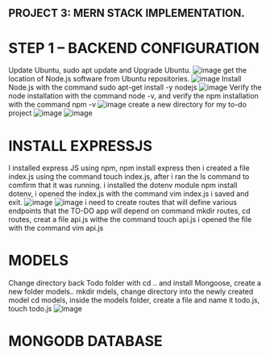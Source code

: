 ## PROJECT 3: MERN STACK IMPLEMENTATION.
# STEP 1 – BACKEND CONFIGURATION
Update Ubuntu, sudo apt update and Upgrade Ubuntu.
![image](https://user-images.githubusercontent.com/103155174/166394823-037e08de-844b-4e87-b069-d419d86eab18.png)
get the location of Node.js software from Ubuntu repositories.
![image](https://user-images.githubusercontent.com/103155174/166395023-763d575b-0a8f-4682-a4a9-fa3c6fafd74b.png)
Install Node.js with the command sudo apt-get install -y nodejs
![image](https://user-images.githubusercontent.com/103155174/166395194-c676df60-e72e-4349-ada7-0b4354640138.png)
Verify the node installation with the command node -v, and verify the npm installation with the command npm -v
![image](https://user-images.githubusercontent.com/103155174/166395331-c271b0d4-63a2-49cf-985c-b446e3abd905.png)
create a new directory for my to-do project
![image](https://user-images.githubusercontent.com/103155174/166395811-94fec75e-f0cb-4b16-80ff-5535fdac3fe6.png)
![image](https://user-images.githubusercontent.com/103155174/166396147-3310d017-3654-4c6c-8ff9-6ef047da68b6.png)
# INSTALL EXPRESSJS
I installed express JS using npm, npm install express
then i created a file index.js using the command touch index.js, after i ran the ls command to comfirm that it was running.
i installed the dotenv module npm install dotenv,
i opened the index.js with the command vim index.js
i saved and exit.
![image](https://user-images.githubusercontent.com/103155174/166487069-7e1d42aa-f3c9-4f90-bbc9-9cb7cf25b8d0.png)
![image](https://user-images.githubusercontent.com/103155174/166489264-240df135-518f-45f8-a856-1b6ca3c42c56.png)
i need to create routes that will define various endpoints that the TO-DO app will depend on
command mkdir routes, cd routes, creat a file api.js withe the command touch api.js
i opened the file with the command vim api.js
# MODELS
Change directory back Todo folder with cd .. and install Mongoose, create a new folder models.. mkdir mdels, change directory into the newly created model
cd models, inside the models folder, create a file and name it todo.js, touch todo.js
![image](https://user-images.githubusercontent.com/103155174/166508036-6bc93856-ad3f-48bd-b8e8-59f387fc5c01.png)
# MONGODB DATABASE

